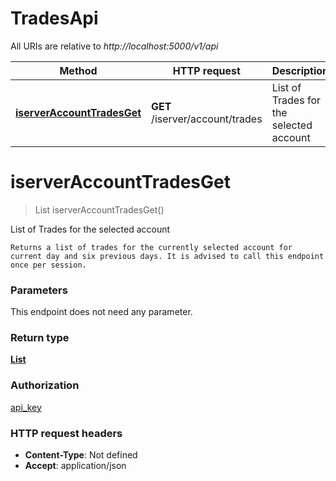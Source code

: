 # TradesApi

All URIs are relative to *http://localhost:5000/v1/api*

| Method | HTTP request | Description |
|------------- | ------------- | -------------|
| [**iserverAccountTradesGet**](TradesApi.md#iserverAccountTradesGet) | **GET** /iserver/account/trades | List of Trades for the selected account |


<a name="iserverAccountTradesGet"></a>
# **iserverAccountTradesGet**
> List iserverAccountTradesGet()

List of Trades for the selected account

    Returns a list of trades for the currently selected account for current day and six previous days. It is advised to call this endpoint once per session. 

### Parameters
This endpoint does not need any parameter.

### Return type

[**List**](../Models/trade.md)

### Authorization

[api_key](../README.md#api_key)

### HTTP request headers

- **Content-Type**: Not defined
- **Accept**: application/json

